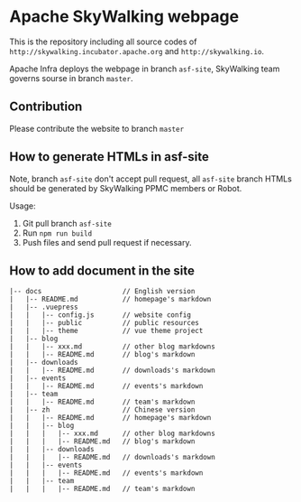 # Apache SkyWalking webpage

This is the repository including all source codes of `http://skywalking.incubator.apache.org` and `http://skywalking.io`.

Apache Infra deploys the webpage in branch `asf-site`, SkyWalking team governs sourse in branch `master`.

## Contribution

Please contribute the website to branch `master`

## How to generate HTMLs in asf-site

Note, branch `asf-site` don't accept pull request, all `asf-site` branch HTMLs should be generated by SkyWalking PPMC members or Robot.

Usage:

1. Git pull branch `asf-site`
2. Run `npm run build`
3. Push files and send pull request if necessary.


## How to add document in the site


```
|-- docs                    // English version
|   |-- README.md           // homepage's markdown
|   |-- .vuepress
|   |   |-- config.js       // website config
|   |   |-- public          // public resources
|   |   |-- theme           // vue theme project
|   |-- blog
|   |   |-- xxx.md          // other blog markdowns
|   |   |-- README.md       // blog's markdown
|   |-- downloads
|   |   |-- README.md       // downloads's markdown
|   |-- events
|   |   |-- README.md       // events's markdown
|   |-- team
|   |   |-- README.md       // team's markdown
|   |-- zh                  // Chinese version
|   |   |-- README.md       // homepage's markdown
|   |   |-- blog 
|   |   |   |-- xxx.md      // other blog markdowns
|   |   |   |-- README.md   // blog's markdown
|   |   |-- downloads
|   |   |   |-- README.md   // downloads's markdown
|   |   |-- events
|   |   |   |-- README.md   // events's markdown
|   |   |-- team
|   |   |   |-- README.md   // team's markdown

```
